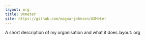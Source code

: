 ```yaml
---
layout: org
title: UXmeter
site: https://github.com/magnarjohnsen/UXMeter
---
```

A short description of my organisation and what it does.layout: org
